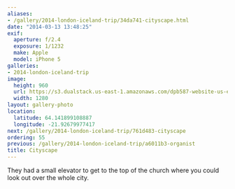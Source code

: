 ```yaml
---
aliases:
- /gallery/2014-london-iceland-trip/34da741-cityscape.html
date: "2014-03-13 13:48:25"
exif:
  aperture: f/2.4
  exposure: 1/1232
  make: Apple
  model: iPhone 5
galleries:
- 2014-london-iceland-trip
image:
  height: 960
  url: https://s3.dualstack.us-east-1.amazonaws.com/dpb587-website-us-east-1/asset/gallery/2014-london-iceland-trip/34da741-cityscape~1280.jpg
  width: 1280
layout: gallery-photo
location:
  latitude: 64.141899108887
  longitude: -21.92679977417
next: /gallery/2014-london-iceland-trip/761d483-cityscape
ordering: 55
previous: /gallery/2014-london-iceland-trip/a6011b3-organist
title: Cityscape
---
```


They had a small elevator to get to the top of the church where you could look out over the whole city.
